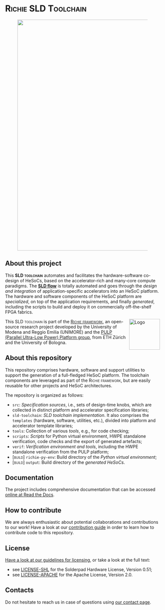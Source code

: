 # <span style="font-variant:small-caps;">Richie SLD Toolchain</span>

<figure>
  <p align="center">
  <img
  src="https://richie-docs.readthedocs.io/en/latest/_images/richie_sld_toolchain.png"
  width="750px"
  </p>
</figure>

## About this project
This <span style="font-variant:small-caps;">**SLD toolchain**</span> automates and facilitates the hardware-software co-design of HeSoCs, based on the accelerator-rich and many-core compute paradigms.
The [**SLD flow**](https://richie-docs.readthedocs.io/en/latest/richie-sld-toolchain/index.html#system-level-design) is totally automated and goes through the *design and integration* of application-specific accelerators into an HeSoC platform.
The hardware and software components of the HeSoC platform are *specialized*, on top of the application requirements, and finally *generated*, including the scripts to build and deploy it on commercially off-the-shelf FPGA fabrics.

<a href="https://pulp-platform.org">
<img src="https://richie-docs.readthedocs.io/en/latest/_images/pulp_logo_icon.svg" alt="Logo" width="100" align="right">
</a>

This <span style="font-variant:small-caps;">SLD toolchain</span> is part of the [<span style="font-variant:small-caps;">Richie framework</span>](https://github.com/Advanced-Architectures-UNIMORE/richie), an open-source research project developed by the University of Modena and Reggio Emilia (UNIMORE) and the [PULP (Parallel Ultra-Low Power) Platform group](https://pulp-platform.org/index.html), from ETH Zürich and the University of Bologna.

## About this repository
This repository comprises hardware, software and support utilities to support the generation of a full-fledged HeSoC platform.
The toolchain components are leveraged as part of the <span style="font-variant:small-caps;">Richie framework</span>, but are easily reusable for other projects and HeSoC architectures.

The repository is organized as follows:

- `src`: *Specification sources*, i.e., sets of design-time knobs, which are collected in distinct platform and accelerator specification libraries;
- `sld-toolchain`: *SLD toolchain implementation*. It also comprises the `templates` (hardware, software, utilities, etc.), divided into platform and accelerator template libraries;
- `tools`: Collection of various *tools*, e.g., for code checking;
- `scripts`: *Scripts* for Python virtual environment, HWPE standalone verification, code checks and the export of generated artefacts;
- `verif`: *Verification environment and tools*, including the HWPE standalone verification from the PULP platform;
- <span style="font-variant:small-caps;">[build]</span> `richie-py-env`: Build directory of the *Python virtual environment*;
- <span style="font-variant:small-caps;">[build]</span> `output`: Build directory of the *generated HeSoCs*.

## Documentation
The project includes comprehensive documentation that can be accessed [online at Read the Docs](https://richie-docs.readthedocs.io/en/latest/richie-sld-toolchain/index.html).

## How to contribute
We are always enthusiastic about potential collaborations and contributions to our work!
Have a look at our [contribution guide](https://richie-docs.readthedocs.io/en/latest/general/contributing.html) in order to learn how to contribute code to this repository.

## License
[Have a look at our guidelines for licensing](https://richie-docs.readthedocs.io/en/latest/general/license.html), or take a look at the full text:
- see [LICENSE-SHL](LICENSE-SHL) for the Solderpad Hardware License, Version 0.51;
- see [LICENSE-APACHE](LICENSE-APACHE) for the Apache License, Version 2.0.

## Contacts
Do not hesitate to reach us in case of questions using [our contact page](https://richie-docs.readthedocs.io/en/latest/general/team.html).
